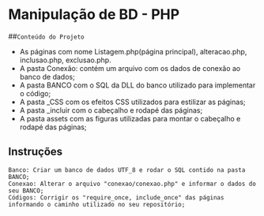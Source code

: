 # Manipulação de BD - PHP

##`Conteúdo do Projeto`

* As páginas com nome Listagem.php(página principal), alteracao.php, inclusao.php, exclusao.php.
* A pasta Conexão: contém um arquivo com os dados de conexão ao banco de dados;
* A pasta BANCO com o SQL da DLL do banco utilizado para implementar o código;
* A pasta _CSS com os efeitos CSS utilizados para estilizar as páginas;
* A pasta _incluir com o cabeçalho e rodapé das páginas;
* A pasta assets com as figuras utilizadas para montar o cabeçalho e rodapé das páginas;


## Instruções


```
Banco: Criar um banco de dados UTF_8 e rodar o SQL contido na pasta BANCO;
Conexao: Alterar o arquivo "conexao/conexao.php" e informar o dados do seu BANCO;
Códigos: Corrigir os "require_once, include_once" das páginas informando o caminho utilizado no seu repositório;
```
